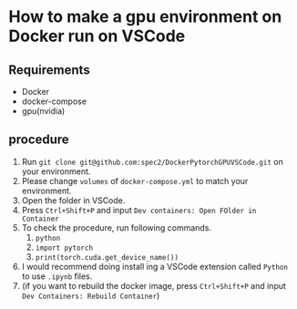 # How to make a gpu environment on Docker run on VSCode
## Requirements
- Docker
- docker-compose
- gpu(nvidia)
## procedure
1. Run `git clone git@github.com:spec2/DockerPytorchGPUVSCode.git` on your environment.
2. Please change `volumes` of `docker-compose.yml` to match your environment.
3. Open the folder in VSCode.
4. Press `Ctrl+Shift+P` and input `Dev containers: Open FOlder in Container`
5. To check the procedure, run following commands.
   1. `python`
   2. `import pytorch`
   3. `print(torch.cuda.get_device_name())`
6. I would recommend doing install ing a VSCode extension called `Python` to use `.ipynb` files.
7. (if you want to rebuild the docker image, press `Ctrl+Shift+P` and input `Dev Containers: Rebuild Container`)
